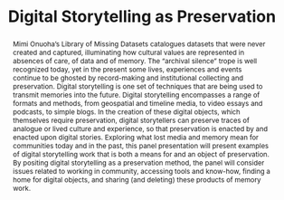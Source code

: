 ---
abstract: Mimi Onuoha’s Library of Missing Datasets catalogues datasets that were
  never created and captured, illuminating how cultural values are represented in
  absences of care, of data and of memory. The “archival silence” trope is well recognized
  today, yet in the present some lives, experiences and events continue to be ghosted
  by record-making and institutional collecting and preservation. Digital storytelling
  is one set of techniques that are being used to transmit memories into the future.
  Digital storytelling encompasses a range of formats and methods, from geospatial
  and timeline media, to video essays and podcasts, to simple blogs. In the creation
  of these digital objects, which themselves require preservation, digital storytellers
  can preserve traces of analogue or lived culture and experience, so that preservation
  is enacted by and enacted upon digital stories. Exploring what lost media and memory
  mean for communities today and in the past, this panel presentation will present
  examples of digital storytelling work that is both a means for and an object of
  preservation. By positing digital storytelling as a preservation method, the panel
  will consider issues related to working in community, accessing tools and know-how,
  finding a home for digital objects, and sharing (and deleting) these products of
  memory work.
creators:
- Lowry, James
date: null
document_url: https://az659834.vo.msecnd.net/eventsairwesteuprod/production-inconference-public/3634d99e60aa48e3bebab72630fd8a86
grand_parent: iPRES
institutions:
- Queens College, City University Of New York
keywords:
- digital preservation
- scientific data
landing_page_url: null
language: eng
layout: publication
license: CC-BY 4.0 International
notes_url: null
parent: iPRES 2022
presentation_url: null
size: null
source_name: iPRES
title: Digital Storytelling as Preservation
type: unknown
year: 2022
---